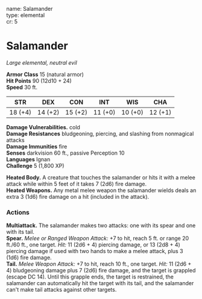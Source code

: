 name: Salamander    
type: elemental    
cr: 5

# Salamander 
_Large elemental, neutral evil_

**Armor Class** 15 (natural armor)    
**Hit Points** 90 (12d10 + 24)    
**Speed** 30 ft.

| STR     | DEX     | CON     | INT     | WIS     | CHA     |
|---------|---------|---------|---------|---------|---------|
| 18 (+4) | 14 (+2) | 15 (+2) | 11 (+0) | 10 (+0) | 12 (+1) |

**Damage Vulnerabilities.** cold    
**Damage Resistances** bludgeoning, piercing, and slashing from nonmagical attacks    
**Damage Immunities** fire    
**Senses** darkvision 60 ft., passive Perception 10    
**Languages** Ignan    
**Challenge** 5 (1,800 XP)

**Heated Body.** A creature that touches the salamander or hits it with a melee attack while within 5 feet of it takes 7 (2d6) fire damage.    
**Heated Weapons.** Any metal melee weapon the salamander wields deals an extra 3 (1d6) fire damage on a hit (included in the attack).

### Actions 
**Multiattack.** The salamander makes two attacks: one with its spear and one with its tail.    
**Spear.** _Melee or Ranged Weapon Attack:_ +7 to hit, reach 5 ft. or range 20 ft./60 ft., one target. _Hit:_ 11 (2d6 + 4) piercing damage, or 13 (2d8 + 4) piercing damage if used with two hands to make a melee attack, plus 3 (1d6) fire damage.    
**Tail.** _Melee Weapon Attack:_ +7 to hit, reach 10 ft., one target. _Hit:_ 11 (2d6 + 4) bludgeoning damage plus 7 (2d6) fire damage, and the target is grappled (escape DC 14). Until this grapple ends, the target is restrained, the salamander can automatically hit the target with its tail, and the salamander can't make tail attacks against other targets.    